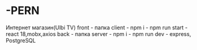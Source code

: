 # -PERN
Интернет магазин(Ulbi TV)
front - папка client - npm i - npm run start - react 18,mobx,axios
back - папка server - npm i - npm run dev - express, PostgreSQL

